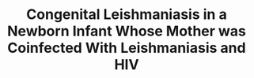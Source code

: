 ---
title: "Congenital Leishmaniasis in a Newborn Infant Whose Mother was Coinfected With Leishmaniasis and HIV"
journal: "J Pediatric Infect Dis Soc"
year: 2020
volume: 138
DOI: 10.1093/jpids/piz055
pmid: 31589299
authorslist:
 -  author: Argy N
 -  author: Lariven S
 -  author: Rideau A
 -  author: Lemoine A
 -  author: Bourgeois Moine A
 -  author: Allal L
 -  author: Choudat L
 -  author: Ravel C
 -  author: Michard F
 -  author: Buffet P
 -  author: Faye A
 -  author: Houze S
 -  author: Yazdanpanah Y
---
